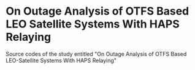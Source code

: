 # On Outage Analysis of OTFS Based LEO Satellite Systems With HAPS Relaying
Source codes of the study entitled "On Outage Analysis of OTFS Based LEO-Satellite Systems With HAPS Relaying" 
